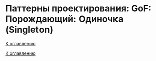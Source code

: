 # Паттерны проектирования: GoF: Порождающий: Одиночка (Singleton)

<!--
https://refactoring.guru/ru/design-patterns/catalog
-->

[К оглавлению](../../README.md)



[К оглавлению](../../README.md)
